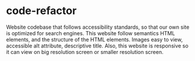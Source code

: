 # code-refactor
Website codebase that follows accessibility standards,
so that our own site is optimized for search engines.
This website follow semantics HTML elements, and the structure of the HTML elements. Images easy to view, accessible alt attribute, descriptive title. Also, this website is responsive so it can view on big resolution screen or smaller resolution screen. 